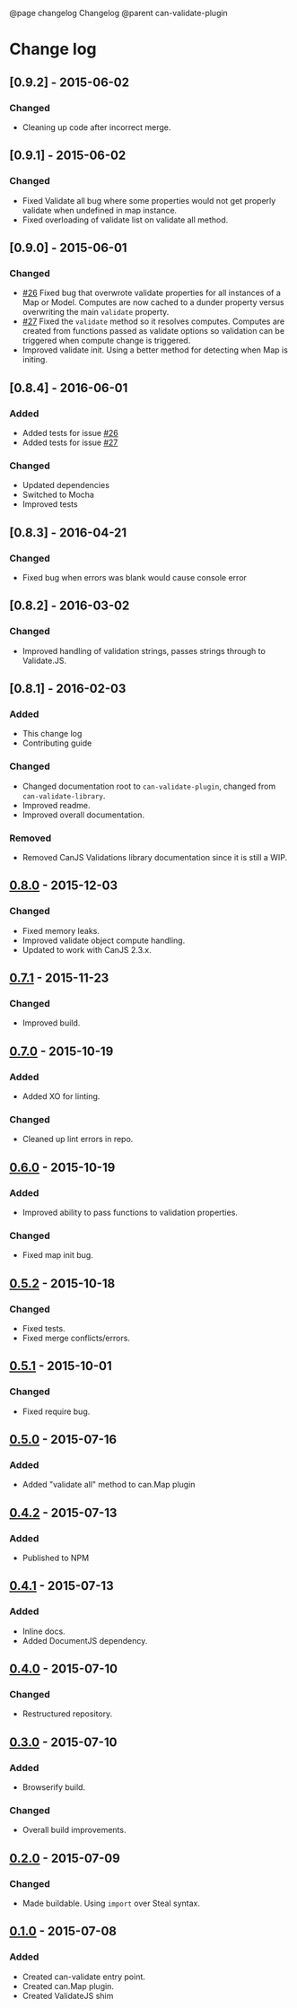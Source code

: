 @page changelog Changelog
@parent can-validate-plugin
# Change log

## [0.9.2] - 2015-06-02

### Changed

- Cleaning up code after incorrect merge.

## [0.9.1] - 2015-06-02

### Changed

- Fixed Validate all bug where some properties would not get properly validate when undefined in map instance.
- Fixed overloading of validate list on validate all method.

## [0.9.0] - 2015-06-01

### Changed

- [#26](https://github.com/canjs/can-validate/issues/26) Fixed bug that overwrote validate properties for all instances of a Map or Model. Computes are now cached to a dunder property versus overwriting the main `validate` property.
- [#27](https://github.com/canjs/can-validate/issues/27) Fixed the `validate` method so it resolves computes. Computes are created from functions passed as validate options so validation can be triggered when compute change is triggered.
- Improved validate init. Using a better method for detecting when Map is initing.

## [0.8.4] - 2016-06-01

### Added

- Added tests for issue [#26](https://github.com/canjs/can-validate/issues/26)
- Added tests for issue [#27](https://github.com/canjs/can-validate/issues/27)

### Changed

- Updated dependencies
- Switched to Mocha
- Improved tests

## [0.8.3] - 2016-04-21

### Changed

- Fixed bug when errors was blank would cause console error

## [0.8.2] - 2016-03-02

### Changed

- Improved handling of validation strings, passes strings through to Validate.JS.

## [0.8.1] - 2016-02-03

### Added

- This change log
- Contributing guide

### Changed

- Changed documentation root to `can-validate-plugin`, changed from `can-validate-library`.
- Improved readme.
- Improved overall documentation.

### Removed

- Removed CanJS Validations library documentation since it is still a WIP.

## [0.8.0] - 2015-12-03

### Changed
- Fixed memory leaks.
- Improved validate object compute handling.
- Updated to work with CanJS 2.3.x.

## [0.7.1] - 2015-11-23

### Changed
- Improved build.

## [0.7.0] - 2015-10-19

### Added
- Added XO for linting.

### Changed
- Cleaned up lint errors in repo.

## [0.6.0] - 2015-10-19

### Added
- Improved ability to pass functions to validation properties.

### Changed
- Fixed map init bug.

## [0.5.2] - 2015-10-18

### Changed
- Fixed tests.
- Fixed merge conflicts/errors.

## [0.5.1] - 2015-10-01

### Changed
- Fixed require bug.

## [0.5.0] - 2015-07-16

### Added
- Added "validate all" method to can.Map plugin

## [0.4.2] - 2015-07-13

### Added
- Published to NPM

## [0.4.1] - 2015-07-13

### Added
- Inline docs.
- Added DocumentJS dependency.

## [0.4.0] - 2015-07-10

### Changed
- Restructured repository.

## [0.3.0] - 2015-07-10

### Added
- Browserify build.

### Changed
- Overall build improvements.

## [0.2.0] - 2015-07-09

### Changed
- Made buildable. Using `import` over Steal syntax.

## [0.1.0] - 2015-07-08

### Added
- Created can-validate entry point.
- Created can.Map plugin.
- Created ValidateJS shim


[0.8.0]: https://github.com/canjs/can-validate/commit/0b98de198af17980174531146e43fb8c4b5e11a6
[0.7.1]: https://github.com/canjs/can-validate/commit/2a58bf9ef280c2bb378221c6c18e85c7fed6daa3
[0.7.0]: https://github.com/canjs/can-validate/commit/6be268da2a02e2985f71fa1f7196bfad94c84ca5
[0.6.0]: https://github.com/canjs/can-validate/commit/0383d482353319a6eec3cf218daaa99b8ce62585
[0.5.2]: https://github.com/canjs/can-validate/commit/17f46a11fb3f788e029359476bca83a67dca2b94
[0.5.1]: https://github.com/canjs/can-validate/commit/5280c965df668b3eb1b95d10847f20676a3c5820
[0.5.0]: https://github.com/canjs/can-validate/commit/53d965869263f39ea03dca97822fd5173cf62cdc
[0.4.2]: https://github.com/canjs/can-validate/commit/608ee0cefdc161ecdf186980738952c86c937981
[0.4.1]: https://github.com/canjs/can-validate/commit/c15d0b72bcc3e7343615d41baccbf3cf10242898
[0.4.0]: https://github.com/canjs/can-validate/commit/a1d581aa31c304b04a7bdb4dc40106cf5c48771d
[0.3.0]: https://github.com/canjs/can-validate/commit/4a7de30a12c27e7db992ac2bfcdb55e94e61c17a
[0.2.0]: https://github.com/canjs/can-validate/commit/7ba46b1ea42315f68532f4246031d9bf074b785d
[0.1.0]: https://github.com/canjs/can-validate/commit/b9a9aa2c43d672d9c238a506d788bafb3f89ee70
